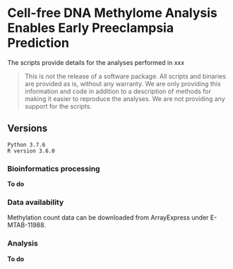# Cell-free DNA Methylome Analysis Enables Early Preeclampsia Prediction

The scripts provide details for the analyses performed in xxx

> This is not the release of a software package. All scripts and binaries are provided as is, without any warranty. We are only providing this information and code in addition to a description of methods for making it easier to reproduce the analyses. We are not providing any support for the scripts.

## Versions
```
Python 3.7.6
R version 3.6.0
```

### Bioinformatics processing
**To do**

### Data availability

Methylation count data can be downloaded from ArrayExpress under E-MTAB-11988.

### Analysis

**To do**

